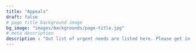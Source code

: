 ```yaml
---
title: "Appeals"
draft: false
# page title background image
bg_image: "images/backgrounds/page-title.jpg"
# meta description
description : "Out list of urgent needs are listed here. Please get in touch with us by e-mail or phone (see contacts)"
---
```

